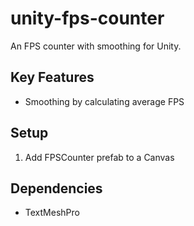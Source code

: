 # unity-fps-counter
An FPS counter with smoothing for Unity.

## Key Features
* Smoothing by calculating average FPS

## Setup
1. Add FPSCounter prefab to a Canvas

## Dependencies
* TextMeshPro
